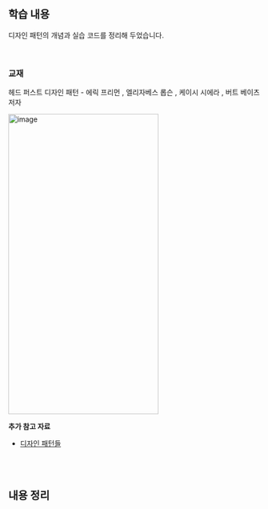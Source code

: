 ## 학습 내용
디자인 패턴의 개념과 실습 코드를 정리해 두었습니다.

<br>

### 교재
헤드 퍼스트 디자인 패턴 - 에릭 프리먼 , 엘리자베스 롭슨 , 케이시 시에라 , 버트 베이츠 저자

<img width="300" height="600" alt="image" src="https://github.com/user-attachments/assets/3a27f09c-de65-4d38-8ca5-0691831f628e" />

**추가 참고 자료**
- [디자인 패턴들](https://refactoring.guru/ko/design-patterns)

<br>
<br>

## 내용 정리
